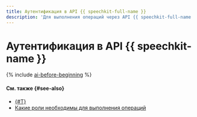 ```yaml
---
title: Аутентификация в API {{ speechkit-full-name }}
description: 'Для выполнения операций через API {{ speechkit-full-name }} необходимо аутентифицироваться со своего сервисного, федеративного или Яндекс аккаунта. Полученный IAM-токен указывайте в запросе API в формате Authorization: Bearer <IAM-TOKEN>'
---
```


# Аутентификация в API {{ speechkit-name }}

{% include [ai-before-beginning](../../_includes/speechkit/ai-before-beginning.md) %}

#### См. также {#see-also}

* [{#T}](../../iam/concepts/users/accounts.md)
* [Какие роли необходимы для выполнения операций](../security/index.md)
